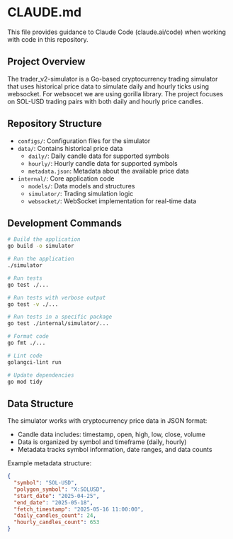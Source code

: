 # CLAUDE.md

This file provides guidance to Claude Code (claude.ai/code) when working with code in this repository.

## Project Overview

The trader_v2-simulator is a Go-based cryptocurrency trading simulator that uses historical price data to simulate daily and hourly ticks using websocket.
For websocet we are using gorilla library.
The project focuses on SOL-USD trading pairs with both daily and hourly price candles.

## Repository Structure

- `configs/`: Configuration files for the simulator
- `data/`: Contains historical price data
  - `daily/`: Daily candle data for supported symbols
  - `hourly/`: Hourly candle data for supported symbols
  - `metadata.json`: Metadata about the available price data
- `internal/`: Core application code
  - `models/`: Data models and structures
  - `simulator/`: Trading simulation logic
  - `websocket/`: WebSocket implementation for real-time data

## Development Commands

```bash
# Build the application
go build -o simulator

# Run the application
./simulator

# Run tests
go test ./...

# Run tests with verbose output
go test -v ./...

# Run tests in a specific package
go test ./internal/simulator/...

# Format code
go fmt ./...

# Lint code
golangci-lint run

# Update dependencies
go mod tidy
```

## Data Structure

The simulator works with cryptocurrency price data in JSON format:

- Candle data includes: timestamp, open, high, low, close, volume
- Data is organized by symbol and timeframe (daily, hourly)
- Metadata tracks symbol information, date ranges, and data counts

Example metadata structure:

```json
{
  "symbol": "SOL-USD",
  "polygon_symbol": "X:SOLUSD",
  "start_date": "2025-04-25",
  "end_date": "2025-05-18",
  "fetch_timestamp": "2025-05-16 11:00:00",
  "daily_candles_count": 24,
  "hourly_candles_count": 653
}
```
